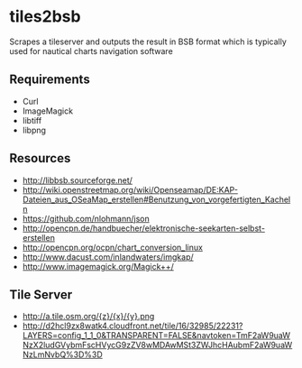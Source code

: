 # tiles2bsb
Scrapes a tileserver and outputs the result in BSB format which is typically used for nautical charts navigation software

## Requirements

* Curl
* ImageMagick
* libtiff
* libpng

## Resources

* http://libbsb.sourceforge.net/
* http://wiki.openstreetmap.org/wiki/Openseamap/DE:KAP-Dateien_aus_OSeaMap_erstellen#Benutzung_von_vorgefertigten_Kacheln
* https://github.com/nlohmann/json
* http://opencpn.de/handbuecher/elektronische-seekarten-selbst-erstellen
* http://opencpn.org/ocpn/chart_conversion_linux
* http://www.dacust.com/inlandwaters/imgkap/
* http://www.imagemagick.org/Magick++/

## Tile Server

* http://a.tile.osm.org/{z}/{x}/{y}.png
* http://d2hcl9zx8watk4.cloudfront.net/tile/16/32985/22231?LAYERS=config_1_1_0&TRANSPARENT=FALSE&navtoken=TmF2aW9uaWNzX2ludGVybmFscHVycG9zZV8wMDAwMSt3ZWJhcHAubmF2aW9uaWNzLmNvbQ%3D%3D
